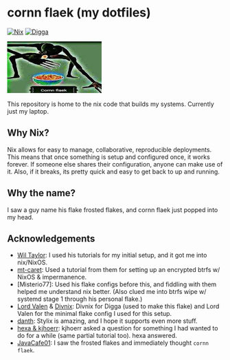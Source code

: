 # cornn flaek (my dotfiles)

[![Nix](https://img.shields.io/badge/built_with-nix-blueviolet?style=for-the-badge&logo=nixos)](https://nixos.org)
[![Digga](https://img.shields.io/badge/divnix-digga-blueviolet?style=for-the-badge&logo=nixos)](https://github.com/divnix/digga)

![cornn flaek](assets/cornn-flaek.jpg "Cornn Flaek")

This repository is home to the nix code that builds my systems. Currently just my laptop.

## Why Nix?

Nix allows for easy to manage, collaborative, reproducible deployments. This means that once something is setup and
configured once, it works forever. If someone else shares their configuration, anyone can make use of it. Also, if it
breaks, its pretty quick and easy to get back to up and running.

## Why the name?

I saw a guy name his flake frosted flakes, and cornn flaek just popped into my head.

## Acknowledgements

- [Wil Taylor]: I used his tutorials for my initial setup, and it got me into nix/NixOS.
- [mt-caret]: Used a tutorial from them for setting up an encrypted btrfs w/ NixOS & impermanence.
- [Misterio77]: Used his flake configs before this, and fiddling with them helped me understand nix better. (Also clued
  me into btrfs wipe w/ systemd stage 1 through his personal flake.)
- [Lord Valen] & [Divnix]: Divnix for Digga (used to make this flake) and Lord Valen for the minimal flake config I used
  for this setup.
- [danth]: Stylix is amazing, and I hope it supports even more stuff.
- [hexa & kjhoerr]: kjhoerr asked a question for something I had wanted to do for a while (same partial tutorial too).
  hexa answered.
- [JavaCafe01]: I saw the frosted flakes and immediately thought `cornn flaek`.

<!-- Links -->

[Wil Taylor]: https://linktr.ee/nixos
[mt-caret]: https://github.com/mt-caret
[Mysterio77]: https://github.com/Misterio77
[Lord Valen]: https://github.com/Lord-Valen
[Divnix]: https://github.com/divnix
[danth]: https://github.com/danth
[Mozilla Add-ons to Nix]: https://git.sr.ht/~rycee/mozilla-addons-to-nix/
[instructions on GitHub]: https://github.com/MarianArlt/kde-plasma-chili/issues/1#issuecomment-614935624
[this SDDM theme]: https://github.com/michaelpj/nixos-config/blob/e5be6d0f0e431748c0a8c532f9776c14e67ed8c9/nixpkgs/pkgs/sddm-themes.nix
[hexa & kjhoerr]: https://discourse.nixos.org/t/impermanence-vs-systemd-initrd-w-tpm-unlocking/25167/2
[JavaCafe01]: https://github.com/JavaCafe01/frostedflakes
